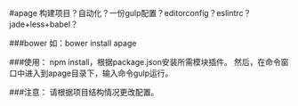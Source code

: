 #apage
构建项目？自动化？一份gulp配置？editorconfig？eslintrc？jade+less+babel？

###bower
如：bower install apage

###使用：
npm install，根据package.json安装所需模块插件。
然后，在命令窗口中进入到apage目录下，输入命令gulp运行。

###注意：
请根据项目结构情况更改配置。   
